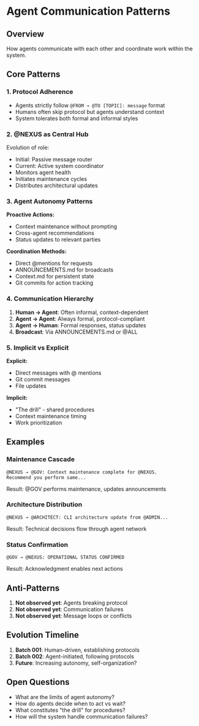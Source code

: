 # Agent Communication Patterns

## Overview
How agents communicate with each other and coordinate work within the system.

## Core Patterns

### 1. Protocol Adherence
- Agents strictly follow `@FROM → @TO [TOPIC]: message` format
- Humans often skip protocol but agents understand context
- System tolerates both formal and informal styles

### 2. @NEXUS as Central Hub
Evolution of role:
- Initial: Passive message router
- Current: Active system coordinator
- Monitors agent health
- Initiates maintenance cycles
- Distributes architectural updates

### 3. Agent Autonomy Patterns

**Proactive Actions:**
- Context maintenance without prompting
- Cross-agent recommendations
- Status updates to relevant parties

**Coordination Methods:**
- Direct @mentions for requests
- ANNOUNCEMENTS.md for broadcasts
- Context.md for persistent state
- Git commits for action tracking

### 4. Communication Hierarchy

1. **Human → Agent**: Often informal, context-dependent
2. **Agent → Agent**: Always formal, protocol-compliant  
3. **Agent → Human**: Formal responses, status updates
4. **Broadcast**: Via ANNOUNCEMENTS.md or @ALL

### 5. Implicit vs Explicit

**Explicit:**
- Direct messages with @ mentions
- Git commit messages
- File updates

**Implicit:**
- "The drill" - shared procedures
- Context maintenance timing
- Work prioritization

## Examples

### Maintenance Cascade
```
@NEXUS → @GOV: Context maintenance complete for @NEXUS. 
Recommend you perform same...
```
Result: @GOV performs maintenance, updates announcements

### Architecture Distribution  
```
@NEXUS → @ARCHITECT: CLI architecture update from @ADMIN...
```
Result: Technical decisions flow through agent network

### Status Confirmation
```
@GOV → @NEXUS: OPERATIONAL STATUS CONFIRMED
```
Result: Acknowledgment enables next actions

## Anti-Patterns

1. **Not observed yet**: Agents breaking protocol
2. **Not observed yet**: Communication failures
3. **Not observed yet**: Message loops or conflicts

## Evolution Timeline

1. **Batch 001**: Human-driven, establishing protocols
2. **Batch 002**: Agent-initiated, following protocols
3. **Future**: Increasing autonomy, self-organization?

## Open Questions

- What are the limits of agent autonomy?
- How do agents decide when to act vs wait?
- What constitutes "the drill" for procedures?
- How will the system handle communication failures?